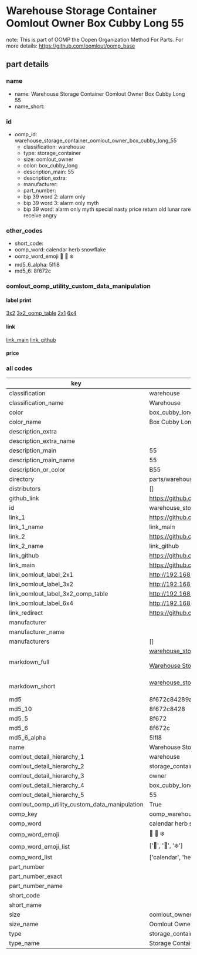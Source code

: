 # Warehouse Storage Container Oomlout Owner Box Cubby Long 55  

note: This is part of OOMP the Oopen Organization Method For Parts. For more details: https://github.com/oomlout/oomp_base

##  part details
  







### name
* name: Warehouse Storage Container Oomlout Owner Box Cubby Long 55
* name_short: 
### id
* oomp_id: warehouse_storage_container_oomlout_owner_box_cubby_long_55
  * classification: warehouse
  * type: storage_container
  * size: oomlout_owner
  * color: box_cubby_long
  * description_main: 55
  * description_extra: 
  * manufacturer: 
  * part_number: 
  * bip 39 word 2: alarm only
  * bip 39 word 3: alarm only myth
  * bip 39 word: alarm only myth special nasty price return old lunar rare receive angry

### other_codes
* short_code: 
* oomp_word: calendar herb snowflake
* oomp_word_emoji :calendar: :herb: :snowflake:
* md5_6_alpha: 5lfl8
* md5_6: 8f672c






### oomlout_oomp_utility_custom_data_manipulation
#### label print
[3x2](http://192.168.1.245:1112/?label=oomp%205lfl8)
[3x2_oomp_table](http://192.168.1.108:1112/?label=oomp%205lfl8)
[2x1](http://192.168.1.242:1112/?label=oomp%205lfl8)
[6x4](http://192.168.1.55:1112/?label=oomp%205lfl8)    

#### link

[link_main](https://github.com/oomlout/oomlout_oomp_version_1_messy/tree/main/parts/warehouse_storage_container_oomlout_owner_box_cubby_long_55) [link_github](https://github.com/oomlout/oomlout_oomp_version_1_messy/tree/main/parts/warehouse_storage_container_oomlout_owner_box_cubby_long_55)                             

#### price







### all codes 
| key | value |  
| --- | --- |  
| classification | warehouse |  
| classification_name | Warehouse |  
| color | box_cubby_long |  
| color_name | Box Cubby Long |  
| description_extra |  |  
| description_extra_name |  |  
| description_main | 55 |  
| description_main_name | 55 |  
| description_or_color | B55 |  
| directory | parts/warehouse_storage_container_oomlout_owner_box_cubby_long_55 |  
| distributors | [] |  
| github_link | https://github.com/oomlout/oomlout_oomp_part_src/tree/main/parts/warehouse_storage_container_oomlout_owner_box_cubby_long_55 |  
| id | warehouse_storage_container_oomlout_owner_box_cubby_long_55 |  
| link_1 | https://github.com/oomlout/oomlout_oomp_version_1_messy/tree/main/parts/warehouse_storage_container_oomlout_owner_box_cubby_long_55 |  
| link_1_name | link_main |  
| link_2 | https://github.com/oomlout/oomlout_oomp_version_1_messy/tree/main/parts/warehouse_storage_container_oomlout_owner_box_cubby_long_55 |  
| link_2_name | link_github |  
| link_github | https://github.com/oomlout/oomlout_oomp_version_1_messy/tree/main/parts/warehouse_storage_container_oomlout_owner_box_cubby_long_55 |  
| link_main | https://github.com/oomlout/oomlout_oomp_version_1_messy/tree/main/parts/warehouse_storage_container_oomlout_owner_box_cubby_long_55 |  
| link_oomlout_label_2x1 | http://192.168.1.242:1112/?label=oomp%205lfl8 |  
| link_oomlout_label_3x2 | http://192.168.1.245:1112/?label=oomp%205lfl8 |  
| link_oomlout_label_3x2_oomp_table | http://192.168.1.108:1112/?label=oomp%205lfl8 |  
| link_oomlout_label_6x4 | http://192.168.1.55:1112/?label=oomp%205lfl8 |  
| link_redirect | https://github.com/oomlout/oomlout_oomp_version_1_messy/tree/main/parts/warehouse_storage_container_oomlout_owner_box_cubby_long_55 |  
| manufacturer |  |  
| manufacturer_name |  |  
| manufacturers | [] |  
| markdown_full | [warehouse_storage_container_oomlout_owner_box_cubby_long_55](none)<br>[](none)<br>[Warehouse Storage Container Oomlout Owner Box Cubby Long 55](none)<br><br> |  
| markdown_short | [warehouse_storage_container_oomlout_owner_box_cubby_long_55](none)<br><br> |  
| md5 | 8f672c84289a1706a9c99d0f2526c02e |  
| md5_10 | 8f672c8428 |  
| md5_5 | 8f672 |  
| md5_6 | 8f672c |  
| md5_6_alpha | 5lfl8 |  
| name | Warehouse Storage Container Oomlout Owner Box Cubby Long 55 |  
| oomlout_detail_hierarchy_1 | warehouse |  
| oomlout_detail_hierarchy_2 | storage_container |  
| oomlout_detail_hierarchy_3 | owner |  
| oomlout_detail_hierarchy_4 | box_cubby_long |  
| oomlout_detail_hierarchy_5 | 55 |  
| oomlout_oomp_utility_custom_data_manipulation | True |  
| oomp_key | oomp_warehouse_storage_container_oomlout_owner_box_cubby_long_55 |  
| oomp_word | calendar herb snowflake |  
| oomp_word_emoji | :calendar: :herb: :snowflake: |  
| oomp_word_emoji_list | [':calendar:', ':herb:', ':snowflake:'] |  
| oomp_word_list | ['calendar', 'herb', 'snowflake'] |  
| part_number |  |  
| part_number_exact |  |  
| part_number_name |  |  
| short_code |  |  
| short_name |  |  
| size | oomlout_owner |  
| size_name | Oomlout Owner |  
| type | storage_container |  
| type_name | Storage Container |  
